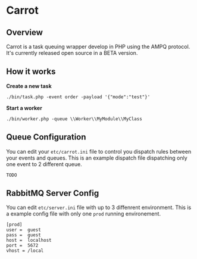 # Carrot


## Overview

Carrot is a task queuing wrapper develop in PHP using the AMPQ protocol. It's currently released open source in a  BETA version. 

## How it works

**Create a new task**

```
./bin/task.php -event order -payload '{"mode":"test"}'
```




**Start a worker**

```
./bin/worker.php -queue \\Worker\\MyModule\\MyClass
```


## Queue Configuration
You can edit your `etc/carrot.ini` file to control you dispatch rules between your events and queues. This is an example dispatch file dispatching only one event to 2 different queue.


```
TODO
```


## RabbitMQ Server Config

You can edit `etc/server.ini` file with up to 3 diffenrent environment. This is a example config file with only one `prod` running environement.

```
[prod]
user = 	guest
pass = 	guest
host = 	localhost
port = 	5672
vhost = /local
```